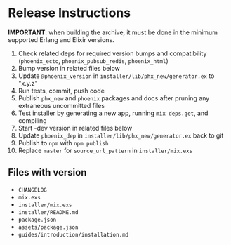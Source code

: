 # Release Instructions

**IMPORTANT**: when building the archive, it must be done in the minimum supported Erlang and Elixir versions.

  1. Check related deps for required version bumps and compatibility (`phoenix_ecto`, `phoenix_pubsub_redis`, `phoenix_html`)
  2. Bump version in related files below
  3. Update `@phoenix_version` in `installer/lib/phx_new/generator.ex` to "x.y.z"
  4. Run tests, commit, push code
  5. Publish `phx_new` and `phoenix` packages and docs after pruning any extraneous uncommitted files
  6. Test installer by generating a new app, running `mix deps.get`, and compiling
  7. Start -dev version in related files below
  8. Update `phoenix_dep` in `installer/lib/phx_new/generator.ex` back to git
  9. Publish to `npm` with `npm publish`
  10. Replace `master` for `source_url_pattern` in `installer/mix.exs`

## Files with version

  * `CHANGELOG`
  * `mix.exs`
  * `installer/mix.exs`
  * `installer/README.md`
  * `package.json`
  * `assets/package.json`
  * `guides/introduction/installation.md`
